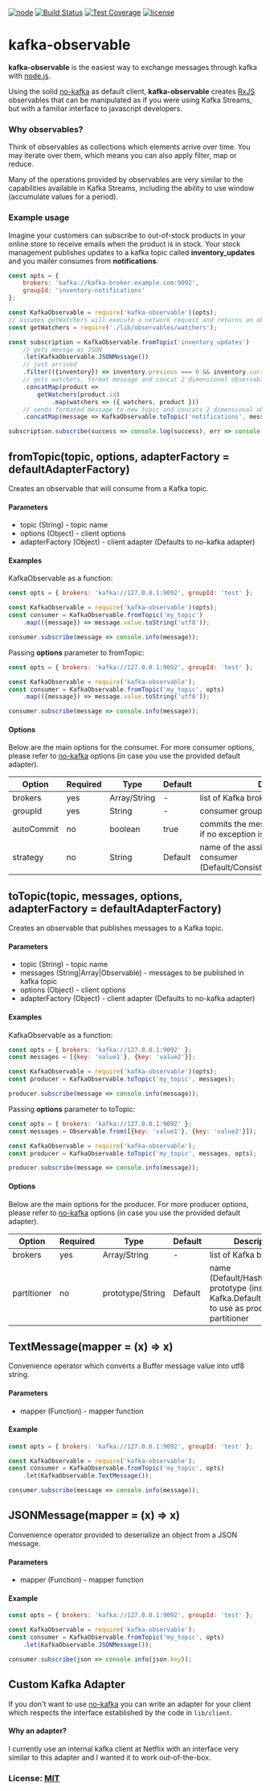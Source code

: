 [![node](https://img.shields.io/node/v/kafka-observable.svg)]()
[![Build Status][badge-travis]][travis]
[![Test Coverage][badge-coverage]][coverage]
[![license][badge-license]][license]

# kafka-observable

__kafka-observable__ is the easiest way to exchange messages through kafka with [node.js](https://nodejs.org).


Using the solid [no-kafka](https://github.com/oleksiyk/kafka) as default client, __kafka-observable__ creates [RxJS](https://github.com/ReactiveX/rxjs) observables 
that can be manipulated as if you were using Kafka Streams, but with a familiar interface 
to javascript developers.

### Why observables?

Think of observables as collections which elements arrive over time. You may iterate over 
them, which means you can also apply filter, map or reduce. 

Many of the operations provided by observables are very similar to the capabilities available 
in Kafka Streams, including the ability to use window (accumulate values for a period).

### Example usage

Imagine your customers can subscribe to out-of-stock products in your online store to 
receive emails when the product is in stock. Your stock management publishes updates
to a kafka topic called __inventory_updates__ and you mailer consumes from __notifications__.

```javascript
const opts = { 
    brokers: 'kafka://kafka-broker.example.com:9092', 
    groupId: 'inventory-notifications' 
};

const KafkaObservable = require('kafka-observable')(opts);
// assumes getWatchers will execute a network request and returns an observable
const getWatchers = require('./lib/observables/watchers');

const subscription = KafkaObservable.fromTopic('inventory_updates')
    // gets messge as JSON
    .let(KafkaObservable.JSONMessage())
    // just arrived
    .filter(({inventory}) => inventory.previous === 0 && inventory.current > 0)
    // gets watchers, format message and concat 2 dimensional observable
    .concatMap(product => 
        getWatchers(product.id)
            .map(watchers => ({ watchers, product }))
    // sends formated message to new topic and concats 2 dimensional observable
    .concatMap(message => KafkaObservable.toTopic('notifications', message));

subscription.subscribe(success => console.log(success), err => console.error(err));    
``` 

## fromTopic(topic, options, adapterFactory = defaultAdapterFactory)

Creates an observable that will consume from a Kafka topic.

#### Parameters
* topic (String) - topic name
* options (Object) - client options
* adapterFactory (Object) - client adapter (Defaults to no-kafka adapter)

#### Examples

KafkaObservable as a function:
```javascript
const opts = { brokers: 'kafka://127.0.0.1:9092', groupId: 'test' };

const KafkaObservable = require('kafka-observable')(opts);
const consumer = KafkaObservable.fromTopic('my_topic')
    .map(({message}) => message.value.toString('utf8'));

consumer.subscribe(message => console.info(message));
```

Passing __options__ parameter to fromTopic:
```javascript
const opts = { brokers: 'kafka://127.0.0.1:9092', groupId: 'test' };

const KafkaObservable = require('kafka-observable');
const consumer = KafkaObservable.fromTopic('my_topic', opts)
    .map(({message}) => message.value.toString('utf8'));

consumer.subscribe(message => console.info(message));
```

#### Options

Below are the main options for the consumer. For more consumer options, please
refer to [no-kafka](https://github.com/oleksiyk/kafka) options (in case you use the provided default adapter).

| Option | Required | Type | Default | Description |
|---|---|---|---|---|
| brokers | yes | Array/String | - | list of Kafka brokers 
| groupId | yes | String| - | consumer group id  
| autoCommit | no | boolean |true | commits the message offset automatically if no exception is thrown
| strategy | no | String | Default | name of the assignment strategy for the consumer (Default/Consistent/WeightedRoundRobin)

## toTopic(topic, messages, options, adapterFactory = defaultAdapterFactory)

Creates an observable that publishes messages to a Kafka topic.

#### Parameters
* topic (String) - topic name
* messages (String|Array|Observable) - messages to be published in kafka topic
* options (Object) - client options
* adapterFactory (Object) - client adapter (Defaults to no-kafka adapter)

#### Examples

KafkaObservable as a function:
```javascript
const opts = { brokers: 'kafka://127.0.0.1:9092' };
const messages = [{key: 'value1'}, {key: 'value2'}];

const KafkaObservable = require('kafka-observable')(opts);
const producer = KafkaObservable.toTopic('my_topic', messages);

producer.subscribe(message => console.info(message));
```

Passing __options__ parameter to toTopic:
```javascript
const opts = { brokers: 'kafka://127.0.0.1:9092' };
const messages = Observable.from([{key: 'value1'}, {key: 'value2'}]);

const KafkaObservable = require('kafka-observable');
const producer = KafkaObservable.toTopic('my_topic', messages, opts);

producer.subscribe(message => console.info(message));
```

#### Options

Below are the main options for the producer. For more producer options, please
refer to [no-kafka](https://github.com/oleksiyk/kafka) options (in case you use the provided default adapter).

| Option | Required | Type | Default | Description |
|---|---|---|---|---|
| brokers | yes | Array/String | - | list of Kafka brokers 
| partitioner | no | prototype/String | Default | name (Default/HashCRC32) or prototype (instance of Kafka.DefaultPartitioner) to use as producer partitioner

## TextMessage(mapper = (x) => x)

Convenience operator which converts a Buffer message value into utf8 string.

#### Parameters
* mapper (Function) - mapper function

#### Example

```javascript
const opts = { brokers: 'kafka://127.0.0.1:9092', groupId: 'test' };

const KafkaObservable = require('kafka-observable');
const consumer = KafkaObservable.fromTopic('my_topic', opts)
    .let(KafkaObservable.TextMessage());

consumer.subscribe(message => console.info(message));
```

## JSONMessage(mapper = (x) => x)

Convenience operator provided to deserialize an object from a JSON message.

#### Parameters
* mapper (Function) - mapper function

#### Example

```javascript
const opts = { brokers: 'kafka://127.0.0.1:9092', groupId: 'test' };

const KafkaObservable = require('kafka-observable');
const consumer = KafkaObservable.fromTopic('my_topic', opts)
    .let(KafkaObservable.JSONMessage());

consumer.subscribe(json => console.info(json.key));
```

## Custom Kafka Adapter

If you don't want to use [no-kafka](https://github.com/oleksiyk/kafka) you can write an adapter for your client which respects
the interface established by the code in `lib/client`.

#### Why an adapter? 

I currently use an internal kafka client at Netflix with an interface very similar to this adapter 
and I wanted it to work out-of-the-box.

### License: [MIT](https://github.com/ghermeto/kafka-observable/blob/master/LICENSE)

[badge-license]: https://img.shields.io/badge/License-MIT-green.svg
[license]: https://github.com/ghermeto/kafka-observable/blob/master/LICENSE
[badge-travis]: https://api.travis-ci.org/ghermeto/kafka-observable.svg?branch=master
[travis]: https://travis-ci.org/ghermeto/kafka-observable
[badge-coverage]: https://codeclimate.com/github/ghermeto/kafka-observable/badges/coverage.svg
[coverage]: https://codeclimate.com/github/ghermeto/kafka-observable/coverage
 
